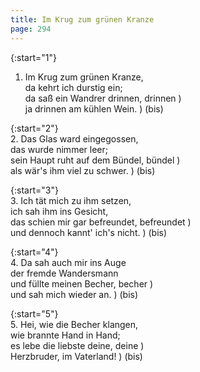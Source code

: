 ```yaml
---
title: Im Krug zum grünen Kranze
page: 294
---  
```



{:start="1"}  
1.  Im Krug zum grünen Kranze,  
da kehrt ich durstig ein;  
da saß ein Wandrer drinnen, drinnen )  
ja drinnen am kühlen Wein. ) (bis)  


{:start="2"}  
2. Das Glas ward eingegossen,  
das wurde nimmer leer;  
sein Haupt ruht auf dem Bündel, bündel )  
als wär's ihm viel zu schwer. ) (bis)  


{:start="3"}  
3. Ich tät mich zu ihm setzen,  
ich sah ihm ins Gesicht,  
das schien mir gar befreundet, befreundet )  
und dennoch kannt' ich's nicht. ) (bis)  


{:start="4"}  
4. Da sah auch mir ins Auge  
der fremde Wandersmann  
und füllte meinen Becher, becher )  
und sah mich wieder an. ) (bis)  


{:start="5"}  
5. Hei, wie die Becher klangen,  
wie brannte Hand in Hand;  
es lebe die liebste deine, deine )  
Herzbruder, im Vaterland! ) (bis)  